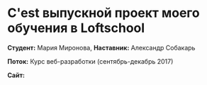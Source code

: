 # C'est выпускной проект моего обучения в Loftschool

**Студент:** Мария Миронова,
**Наставник:** Александр Собакарь

**Поток:** Курс веб-разработки (сентябрь-декабрь 2017)

**Сайт:** 

